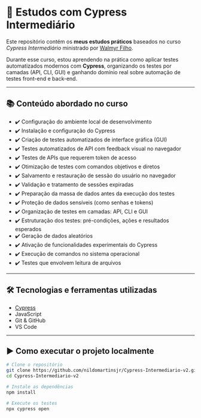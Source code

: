 # 🚀 Estudos com Cypress Intermediário

Este repositório contém os **meus estudos práticos** baseados no curso _Cypress Intermediário_ ministrado por [Walmyr Filho](https://github.com/wlsf82).

Durante esse curso, estou aprendendo na prática como aplicar testes automatizados modernos com **Cypress**, organizando os testes por camadas (API, CLI, GUI) e ganhando domínio real sobre automação de testes front-end e back-end.

---

## 📚 Conteúdo abordado no curso

- ✔️ Configuração do ambiente local de desenvolvimento
- ✔️ Instalação e configuração do Cypress
- ✔️ Criação de testes automatizados de interface gráfica (GUI)
- ✔️ Testes automatizados de API com feedback visual no navegador
- ✔️ Testes de APIs que requerem token de acesso
- ✔️ Otimização de testes com comandos objetivos e diretos
- ✔️ Salvamento e restauração de sessão do usuário no navegador
- ✔️ Validação e tratamento de sessões expiradas
- ✔️ Preparação da massa de dados antes da execução dos testes
- ✔️ Proteção de dados sensíveis (como senhas e tokens)
- ✔️ Organização de testes em camadas: API, CLI e GUI
- ✔️ Estruturação dos testes: pré-condições, ações e resultados esperados
- ✔️ Geração de dados aleatórios
- ✔️ Ativação de funcionalidades experimentais do Cypress
- ✔️ Execução de comandos no sistema operacional
- ✔️ Testes que envolvem leitura de arquivos

---

## 🛠️ Tecnologias e ferramentas utilizadas

- [Cypress](https://www.cypress.io/)
- JavaScript
- Git & GitHub
- VS Code

---

## ▶️ Como executar o projeto localmente

```bash
# Clone o repositório
git clone https://github.com/nildomartinsjr/Cypress-Intermediario-v2.git
cd Cypress-Intermediario-v2

# Instale as dependências
npm install

# Execute os testes
npx cypress open

